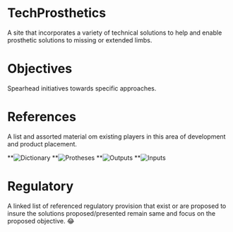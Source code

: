 # TechProsthetics
A site that incorporates a variety of technical solutions to help and enable prosthetic solutions to missing or extended limbs.

# Objectives
Spearhead initiatives towards specific approaches.

# References
A list and assorted material om existing players in this area of development and product placement.

**![Dictionary]()
**![Protheses]()
**![Outputs]()
**![Inputs]()


# Regulatory
A linked list of referenced regulatory provision that exist or are proposed to insure the solutions proposed/presented remain same and focus on the proposed objective. :joy:




